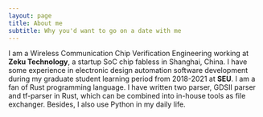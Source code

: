 ```yaml
---
layout: page
title: About me
subtitle: Why you'd want to go on a date with me
---
```


I am a Wireless Communication Chip Verification Engineering working at **Zeku Technology**, a startup SoC chip fabless in Shanghai, China. I have some experience in electronic design automation software development during my graduate student learning period from 2018-2021 at **SEU**. I am a fan of Rust programming language. I have written two parser, GDSII parser and tf-parser in Rust, which can be combined into in-house tools as file exchanger. Besides, I also use Python in my daily life.

